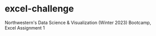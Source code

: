 # excel-challenge
Northwestern's Data Science &amp; Visualization (Winter 2023) Bootcamp, Excel Assignment 1
